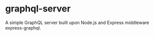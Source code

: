 # graphql-server

A simple GraphQL server built upon Node.js and Express middleware express-graphql.

